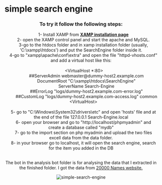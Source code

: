 <html>

<body>
    <h1>simple search engine</h1>
    <center>
    <h3>To try it follow the following steps:<br></h1>
    &nbsp&nbsp&nbsp&nbsp1- Install XAMP from <a href="https://www.apachefriends.org/download.html"><b>XAMP installation page</b></a><br>
    &nbsp&nbsp&nbsp&nbsp2- open the XAMP control panel and start the apache and MySQL.<br>
    &nbsp&nbsp&nbsp&nbsp3-go to the htdocs folder and in xamp installation folder (usually, 'C:\xampp\htdocs') and put the SearchEngine folder inside it.<br>
    &nbsp&nbsp&nbsp&nbsp4-go to "xampp\apache\conf\extra" and open the file "httpd-vhosts.conf" and add a virtual host like this:<br><br>
    &nbsp&nbsp&nbsp&nbsp &lt;VirtualHost *:80&gt;<br>
        &nbsp&nbsp&nbsp&nbsp&nbsp&nbsp&nbsp&nbsp&nbsp##ServerAdmin webmaster@dummy-host2.example.com<br>
        &nbsp&nbsp&nbsp&nbsp&nbsp&nbsp&nbsp&nbsp&nbspDocumentRoot "C:\xampp\htdocs\SearchEngine"<br>
        &nbsp&nbsp&nbsp&nbsp&nbsp&nbsp&nbsp&nbsp&nbspServerName Search-Engine<br>
        &nbsp&nbsp&nbsp&nbsp&nbsp&nbsp&nbsp&nbsp&nbsp##ErrorLog "logs/dummy-host2.example.com-error.log"<br>
        &nbsp&nbsp&nbsp&nbsp&nbsp&nbsp&nbsp&nbsp&nbsp##CustomLog "logs/dummy-host2.example.com-access.log" common<br>
        &nbsp&nbsp&nbsp&nbsp&lt;VirtualHost&gt;<br><br>
    &nbsp&nbsp&nbsp&nbsp5- go to "C:\Windows\System32\drivers\etc" and open 'hosts' file and at the end of the file 127.0.0.1 Search-Engine.local<br>
    &nbsp&nbsp&nbsp&nbsp6- open your browser and go to "http://localhost/phpmyadmin" and create a database called "mydb"<br>
    &nbsp&nbsp&nbsp&nbsp7- go to the import section on php myadmin and upload the two files excell data from the data folder.<br>
    &nbsp&nbsp&nbsp&nbsp8- in your browser go to localhost, it will open the search engine, search for the item you added in the DB<br><br>
    </center>
    <div align="center">
        <p>The bot in the analysis bot folder is for analysing the data that I extracted in the finished folder. I got the data from <a href="http://www.20000-names.com/">20000 Names website.</a></p>
    </div>
    <div align = "center"><img src="https://i.ibb.co/vjbgQ6f/simple-search-engine.png" alt="simple-search-engine" border="0"></div>
</body>

</html>
